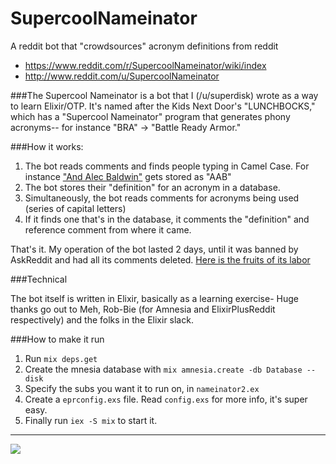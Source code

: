 # SupercoolNameinator
A reddit bot that "crowdsources" acronym definitions from reddit

* https://www.reddit.com/r/SupercoolNameinator/wiki/index
* http://www.reddit.com/u/SupercoolNameinator

###The Supercool Nameinator
is a bot that I (/u/superdisk) wrote as a way to learn Elixir/OTP. It's named after the Kids Next Door's "LUNCHBOCKS," which has a "Supercool Nameinator" program that generates phony acronyms-- for instance "BRA" -> "Battle Ready Armor."

###How it works:

1. The bot reads comments and finds people typing in Camel Case. For instance ["And Alec Baldwin"](http://reddit.com/comments/5gicrp/_/dat03ak) gets stored as "AAB"
2. The bot stores their "definition" for an acronym in a database.
3. Simultaneously, the bot reads comments for acronyms being used (series of capital letters)
4. If it finds one that's in the database, it comments the "definition" and reference comment from where it came.

That's it. My operation of the bot lasted 2 days, until it was banned by AskReddit and had all its comments deleted. [Here is the fruits of its labor](http://www.reddit.com/u/SupercoolNameinator)

###Technical

The bot itself is written in Elixir, basically as a learning exercise- Huge thanks go out to Meh, Rob-Bie (for Amnesia and ElixirPlusReddit respectively) and the folks in the Elixir slack.

###How to make it run

1. Run `mix deps.get`
2. Create the mnesia database with `mix amnesia.create -db Database --disk`
3. Specify the subs you want it to run on, in `nameinator2.ex`
4. Create a `eprconfig.exs` file. Read `config.exs` for more info, it's super easy.
5. Finally run `iex -S mix` to start it.

------

![](https://b.thumbs.redditmedia.com/E0NYpRoJAd4sCNV7bGFKke9x-RrXjn5_93oj2lMoAbk.jpg)
